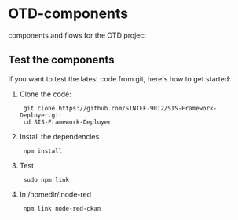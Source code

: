 # OTD-components
components and flows for the OTD project

## Test the components
If you want to test the latest code from git, here's how to get started:

1. Clone the code:

        git clone https://github.com/SINTEF-9012/SIS-Framework-Deployer.git
        cd SIS-Framework-Deployer

2. Install the dependencies

        npm install
        
3. Test

        sudo npm link 
        
4. In /homedir/.node-red

        npm link node-red-ckan
        
